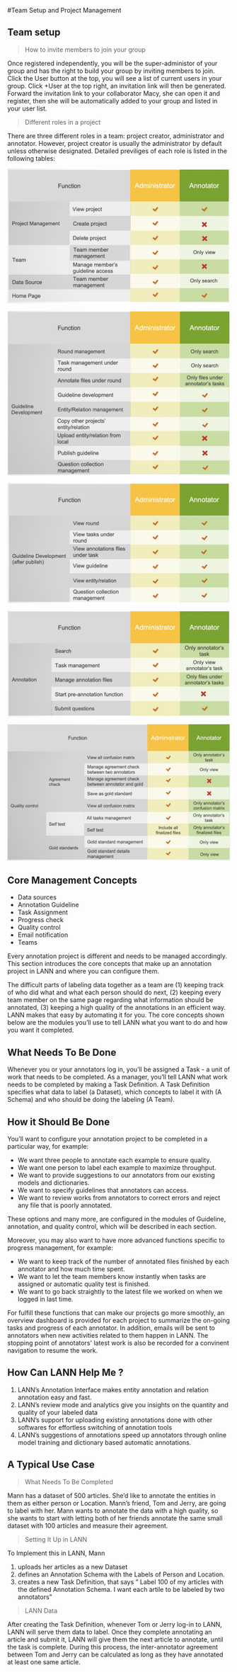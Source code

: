 #Team Setup and Project Management

## Team setup

>How to invite members to join your group

Once registered independently, you will be the super-administor of your group and has the right to build your group by inviting members to join.  Click the User button at the top, you will see a list of current users in your group. Click +User at the top right, an invitation link will then be generated. Forward the invitation link to your collaborator Macy, she can open it and register, then she will be automatically added to your group and listed in your user list.
 

>Different roles in a project


There are three different roles in a team: project creator, administrator and annotator. However, project creator is usually the administrator by default unless otherwise designated. Detailed previliges of each role is listed in the following tables:


 ![team-setup](_images/team-setup/project2.png ) 

 ![team-setup](_images/team-setup/guide2.png ) 

 ![team-setup](_images/team-setup/guide-after-publish2.png ) 

 ![team-setup](_images/team-setup/annotation2.png ) 

 ![team-setup](_images/team-setup/quality-control2.png )

## Core Management Concepts

* Data sources
* Annotation Guideline
* Task Assignment
* Progress check
* Quality control
* Email notification
* Teams


Every annotation project is different and needs to be managed accordingly. This section introduces the core concepts that make up an annotation project in LANN and where you can configure them. 

The difficult parts of labeling data together as a team are (1) keeping track of who did what and what each person should do next, (2) keeping every team member on the same page regarding what information should be annotated, (3) keeping a high quality of the annotations in an efficient way. LANN makes that easy by automating it for you. The core concepts shown below are the modules you’ll use to tell LANN what you want to do and how you want it completed.

## What Needs To Be Done

Whenever you or your annotators log in, you’ll be assigned a Task - a unit of work that needs to be completed. As a manager, you’ll tell LANN what work needs to be completed by making a Task Definition. A Task Definition specifies what data to label (a Dataset), which concepts to label it with (A Schema) and who should be doing the labeling (A Team).

## How it Should Be Done

You’ll want to configure your annotation project to be completed in a particular way, for example: 
- We want three people to annotate each example to ensure quality. 
- We want one person to label each example to maximize throughput. 
- We want to provide suggestions to our annotators from our existing models and dictionaries. 
- We want to specify guidelines that annotators can access. 
- We want to review works from annotators to correct errors and reject any file that is poorly annotated.

These options and many more, are configured in the modules of Guideline, annotation, and quality control, which will be described in each section. 

Moreover, you may also want to have more advanced functions specific to progress management, for example: 
- We want to keep track of the number of annotated files finished by each annotator and how much time spent.  
- We want to let the team members know instantly when tasks are assigned or automatic quality test is finished.
- We want to go back straightly to the latest file we worked on when we logged in last time.

For fulfill these functions that can make our projects go more smoothly, an overview dashboard is provided for each project to summarize the on-going tasks and progress of each annotator. In addition, emails will be sent to annotators when new activities related to them happen in LANN. The stopping point of annotators' latest work is also be recorded for a convinent navigation to resume the work.


## How Can LANN Help Me ?

1. LANN’s Annotation Interface makes entity annotation and relation annotation easy and fast.
3. LANN’s review mode and analytics give you insights on the quantity and quality of your labeled data
4. LANN’s support for uploading existing annotations done with other softwares for effortless switching of annotation tools
5. LANN’s suggestions of annotations speed up annotators through online model training and dictionary based automatic annotations.


## A Typical Use Case

>What Needs To Be Completed

Mann has a dataset of 500 articles. She’d like to annotate the entities in them as either person or Location. Mann’s friend, Tom and Jerry, are going to label with her. Mann wants to annotate the data with a high quality, so she wants to start with letting both of her friends annotate the same small dataset with 100 articles and measure their agreement. 

>Setting It Up in LANN

To Implement this in LANN, Mann

1. uploads her articles as a new Dataset
2. defines an Annotation Schema with the Labels of Person and Location.
3. creates a new Task Definition, that says ” Label 100 of my articles with the defined Annotation Schema. I want each artile to be labeled by two annotators”

>LANN Data

After creating the Task Definition, whenever Tom or Jerry log-in to LANN, LANN will serve them data to label. Once they complete annotating an article and submit it, LANN will give them the next article to annotate, until the task is complete. During this process, the inter-annotator agreement between Tom and Jerry can be calculated as long as they have annotated at least one same article.


